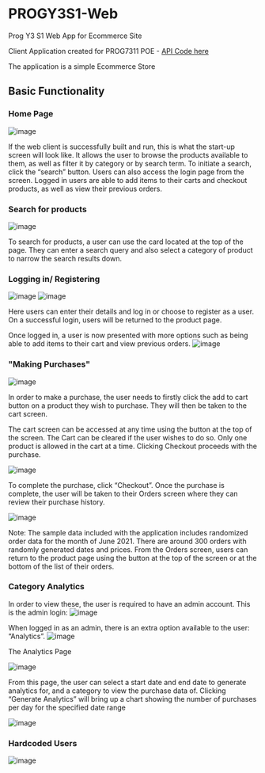 # PROGY3S1-Web
Prog Y3 S1 Web App for Ecommerce Site

Client Application created for PROG7311 POE - [API Code here](https://github.com/Reuel-T/PROGY3S1-API)

The application is a simple Ecommerce Store

## Basic Functionality

### Home Page
![image](https://user-images.githubusercontent.com/69512501/162477000-e2d34cdf-980d-49f7-90b4-7f309a4718a3.png)

If the web client is successfully built and run, this is what the start-up screen will look like. It allows the user to browse the products available to them, as well as filter it by category or by search term. To initiate a search, click the “search” button.
Users can also access the login page from the screen. Logged in users are able to add items to their carts and checkout products, as well as view their previous orders.

### Search for products
![image](https://user-images.githubusercontent.com/69512501/162477447-88e0504e-6e7c-432f-a5e9-97e56248ab70.png)

To search for products, a user can use the card located at the top of the page. They can enter a search query and also select a category of product to narrow the search results down.

### Logging in/ Registering
![image](https://user-images.githubusercontent.com/69512501/162478125-5333ef58-38c7-4c99-b50e-62cf8293cf13.png)
![image](https://user-images.githubusercontent.com/69512501/162478220-090e7942-2162-4f36-b344-b52e82d9628f.png)

Here users can enter their details and log in or choose to register as a user. On a successful login, users will be returned to the product page. 

Once logged in, a user is now presented with more options such as being able to add items to their cart and view previous orders.
![image](https://user-images.githubusercontent.com/69512501/162478405-36c0acbe-698c-47cc-b8b6-077196b485b4.png)

### "Making Purchases"
![image](https://user-images.githubusercontent.com/69512501/162478478-1c8f6f8c-d496-4bf5-9545-8ace5e2c4285.png)

In order to make a purchase, the user needs to firstly click the add to cart button on a product they wish to purchase. They will then be taken to the cart screen.

The cart screen can be accessed at any time using the button at the top of the screen. The Cart can be cleared if the user wishes to do so. Only one product is allowed in the cart at a time. Clicking Checkout proceeds with the purchase.

![image](https://user-images.githubusercontent.com/69512501/162478667-a3311587-6e95-4529-aba2-52414062d7af.png)

To complete the purchase, click “Checkout”. Once the purchase is complete, the user will be taken to their Orders screen where they can review their purchase history. 

![image](https://user-images.githubusercontent.com/69512501/162478845-9d21b34a-baff-4796-9519-bd00ce1f0df1.png)

Note: The sample data included with the application includes randomized order data for the month of June 2021. There are around 300 orders with randomly generated dates and prices. 
From the Orders screen, users can return to the product page using the button at the top of the screen or at the bottom of the list of their orders.

### Category Analytics

In order to view these, the user is required to have an admin account. This is the admin login:
![image](https://user-images.githubusercontent.com/69512501/162479092-7e0b7244-cb05-4ea2-b213-11ae60b3c1bb.png)

When logged in as an admin, there is an extra option available to the user: “Analytics”.
![image](https://user-images.githubusercontent.com/69512501/162479138-dfa250e2-150f-490c-a794-85aa95e6f7c9.png)

The Analytics Page

![image](https://user-images.githubusercontent.com/69512501/162479204-5bc9f448-007d-4995-a52b-58c217e37083.png)

From this page, the user can select a start date and end date to generate analytics for, and a category to view the purchase data of. Clicking “Generate Analytics” will bring up a chart showing the number of purchases per day for the specified date range

![image](https://user-images.githubusercontent.com/69512501/162479393-5d36002b-076a-4517-a809-74a81ee837bf.png)


### Hardcoded Users

![image](https://user-images.githubusercontent.com/69512501/162479460-9377cc84-408e-43a4-972d-033a84d40d70.png)

